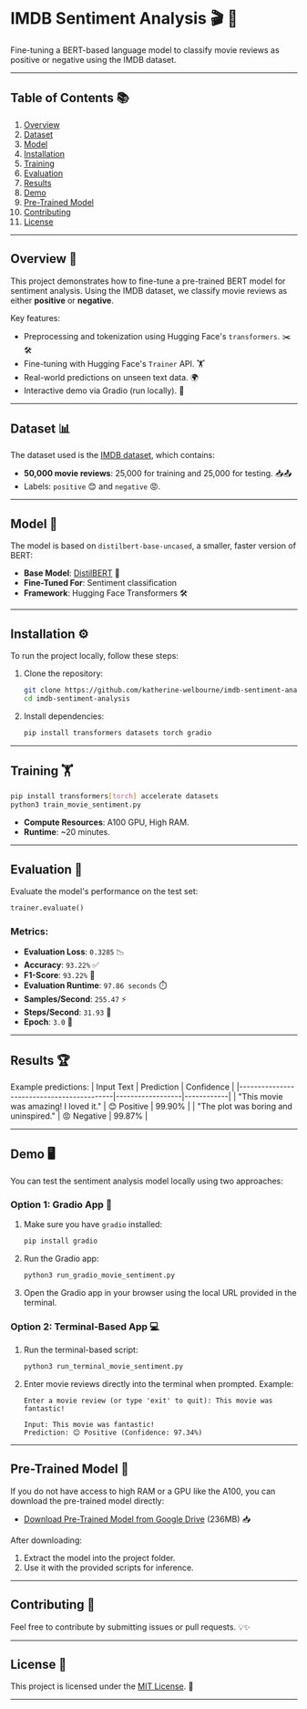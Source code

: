 # **IMDB Sentiment Analysis** 🎬 🤖
Fine-tuning a BERT-based language model to classify movie reviews as positive or negative using the IMDB dataset.

---

## **Table of Contents** 📚
1. [Overview](#overview)
2. [Dataset](#dataset)
3. [Model](#model)
4. [Installation](#installation)
5. [Training](#training)
6. [Evaluation](#evaluation)
7. [Results](#results)
8. [Demo](#demo)
9. [Pre-Trained Model](#pre-trained-model)
10. [Contributing](#contributing)
11. [License](#license)

---

## **Overview** 📝
This project demonstrates how to fine-tune a pre-trained BERT model for sentiment analysis. Using the IMDB dataset, we classify movie reviews as either **positive** or **negative**.

Key features:
- Preprocessing and tokenization using Hugging Face's `transformers`. ✂️🛠️
- Fine-tuning with Hugging Face's `Trainer` API. 🏋️
- Real-world predictions on unseen text data. 🌍
- Interactive demo via Gradio (run locally). 🎨

---

## **Dataset** 📊
The dataset used is the [IMDB dataset](https://huggingface.co/datasets/imdb), which contains:
- **50,000 movie reviews**: 25,000 for training and 25,000 for testing. 📥📤
- Labels: `positive` 😊 and `negative` 😡.

---

## **Model** 🤖
The model is based on `distilbert-base-uncased`, a smaller, faster version of BERT:
- **Base Model**: [DistilBERT](https://huggingface.co/distilbert-base-uncased) 🚀
- **Fine-Tuned For**: Sentiment classification
- **Framework**: Hugging Face Transformers 🛠️

---

## **Installation** ⚙️
To run the project locally, follow these steps:

1. Clone the repository:
   ```bash
   git clone https://github.com/katherine-welbourne/imdb-sentiment-analysis.git
   cd imdb-sentiment-analysis
   ```

2. Install dependencies:
   ```bash
   pip install transformers datasets torch gradio
   ```

---

## **Training** 🏋️
   ```bash
   pip install transformers[torch] accelerate datasets
   python3 train_movie_sentiment.py
   ```
- **Compute Resources**: A100 GPU, High RAM.
- **Runtime**: ~20 minutes.

---

## **Evaluation** 📏
Evaluate the model's performance on the test set:
```python
trainer.evaluate()
```

### **Metrics:**
- **Evaluation Loss**: `0.3285` 📉  
- **Accuracy**: `93.22%` ✅  
- **F1-Score**: `93.22%` 🎯  
- **Evaluation Runtime**: `97.86 seconds` ⏱️  
- **Samples/Second**: `255.47` ⚡  
- **Steps/Second**: `31.93` 🚀  
- **Epoch**: `3.0` 🔄  

---

## **Results** 🏆
Example predictions:
| Input Text                                | Prediction       | Confidence |
|-------------------------------------------|------------------|------------|
| "This movie was amazing! I loved it."     | :blush: Positive | 99.90%     |
| "The plot was boring and uninspired."     | :rage: Negative  | 99.87%     |

---

## **Demo** 🖥️
You can test the sentiment analysis model locally using two approaches:

### **Option 1: Gradio App** 🎨
1. Make sure you have `gradio` installed:
   ```bash
   pip install gradio
   ```

2. Run the Gradio app:
   ```bash
   python3 run_gradio_movie_sentiment.py
   ```

3. Open the Gradio app in your browser using the local URL provided in the terminal.

### **Option 2: Terminal-Based App** 💻
1. Run the terminal-based script:
   ```bash
   python3 run_terminal_movie_sentiment.py
   ```

2. Enter movie reviews directly into the terminal when prompted. Example:
   ```plaintext
   Enter a movie review (or type 'exit' to quit): This movie was fantastic!

   Input: This movie was fantastic!
   Prediction: 😊 Positive (Confidence: 97.34%)
   ```

---

## **Pre-Trained Model** 🚀
If you do not have access to high RAM or a GPU like the A100, you can download the pre-trained model directly:

- [Download Pre-Trained Model from Google Drive](https://drive.google.com/file/d/1Mb2Jjw1p5e02a5luQCl3e29v3LC9f7dA/view?usp=sharing) (236MB) 📥

After downloading:
1. Extract the model into the project folder.
2. Use it with the provided scripts for inference.

---

## **Contributing** 🤝
Feel free to contribute by submitting issues or pull requests. 💡✨

---

## **License** 📜
This project is licensed under the [MIT License](LICENSE). 📖

---
